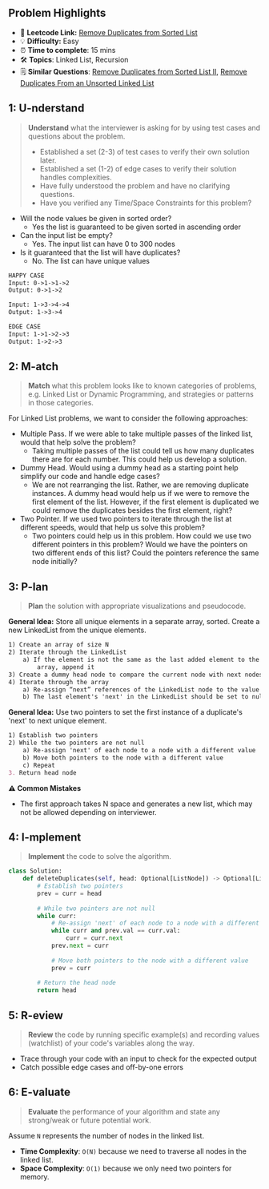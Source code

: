 ## Problem Highlights

* 🔗 **Leetcode Link:** [Remove Duplicates from Sorted List](https://leetcode.com/problems/remove-duplicates-from-sorted-list/)
* 💡 **Difficulty:** Easy
* ⏰ **Time to complete**: 15 mins
* 🛠️ **Topics**: Linked List, Recursion
* 🗒️ **Similar Questions**: [Remove Duplicates from Sorted List II](https://leetcode.com/problems/remove-duplicates-from-sorted-list-ii/), [Remove Duplicates From an Unsorted Linked List](https://leetcode.com/problems/remove-duplicates-from-an-unsorted-linked-list/)
    
## 1: U-nderstand
 
> **Understand** what the interviewer is asking for by using test cases and questions about the problem.
> 
> - Established a set (2-3) of test cases to verify their own solution later.
> - Established a set (1-2) of edge cases to verify their solution handles complexities.
> - Have fully understood the problem and have no clarifying questions.
> - Have you verified any Time/Space Constraints for this problem?

- Will the node values be given in sorted order?
    - Yes the list is guaranteed to be given sorted in ascending order
- Can the input list be empty?
    - Yes. The input list can have 0 to 300 nodes
- Is it guaranteed that the list will have duplicates?
    - No. The list can have unique values

   
```markdown
HAPPY CASE
Input: 0->1->1->2
Output: 0->1->2

Input: 1->3->4->4
Output: 1->3->4

EDGE CASE
Input: 1->1->2->3
Output: 1->2->3
```   
    
## 2: M-atch

<!-- See https://docs.google.com/document/d/1hYT1hoOJ6pFIt8A5q-PIZmYP7pB4WqlzyUJgFx9x2mY/edit#heading=h.ya2de4n4zsds for list of algorithms based on question type-->

> **Match** what this problem looks like to known categories of problems, e.g. Linked List or Dynamic Programming, and strategies or patterns in those categories.

For Linked List problems, we want to consider the following approaches:

- Multiple Pass. If we were able to take multiple passes of the linked list, would that help solve the problem?
    - Taking multiple passes of the list could tell us how many duplicates there are for each number. This could help us develop a solution.
- Dummy Head. Would using a dummy head as a starting point help simplify our code and handle edge cases?
    - We are not rearranging the list. Rather, we are removing duplicate instances. A dummy head would help us if we were to remove the first element of the list. However, if the first element is duplicated we could remove the duplicates besides the first element, right?
- Two Pointer. If we used two pointers to iterate through the list at different speeds, would that help us solve this problem?
    - Two pointers could help us in this problem. How could we use two different pointers in this problem? Would we have the pointers on two different ends of this list? Could the pointers reference the same node initially?


## 3: P-lan

> **Plan** the solution with appropriate visualizations and pseudocode.

**General Idea:** Store all unique elements in a separate array, sorted. Create a new LinkedList from the unique elements.

```markdown
1) Create an array of size N
2) Iterate through the LinkedList
    a) If the element is not the same as the last added element to the 
        array, append it
3) Create a dummy head node to compare the current node with next nodes' data
4) Iterate through the array
    a) Re-assign “next” references of the LinkedList node to the value of the next index in the array
    b) The last element's 'next' in the LinkedList should be set to null
```

**General Idea:** Use two pointers to set the first instance of a duplicate's 'next' to next unique element.

```markdown
1) Establish two pointers
2) While the two pointers are not null
    a) Re-assign 'next' of each node to a node with a different value
    b) Move both pointers to the node with a different value
    c) Repeat
3. Return head node
```

**⚠️ Common Mistakes**

* The first approach takes N space and generates a new list, which may not be allowed depending on interviewer. 

## 4: I-mplement

> **Implement** the code to solve the algorithm.

```python
class Solution:
    def deleteDuplicates(self, head: Optional[ListNode]) -> Optional[ListNode]:
        # Establish two pointers
        prev = curr = head
        
        # While two pointers are not null
        while curr:
            # Re-assign 'next' of each node to a node with a different value
            while curr and prev.val == curr.val:
                curr = curr.next
            prev.next = curr
            
            # Move both pointers to the node with a different value
            prev = curr
        
        # Return the head node
        return head
```
    
## 5: R-eview

> **Review** the code by running specific example(s) and recording values (watchlist) of your code's variables along the way.

- Trace through your code with an input to check for the expected output
- Catch possible edge cases and off-by-one errors

## 6: E-valuate

> **Evaluate** the performance of your algorithm and state any strong/weak or future potential work.

Assume `N` represents the number of nodes in the linked list.

* **Time Complexity**: `O(N)` because we need to traverse all nodes in the linked list.
* **Space Complexity**: `O(1)` because we only need two pointers for memory.